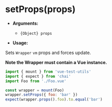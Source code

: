 # setProps(props)

- **Arguments:**
  - `{Object} props`

- **Usage:**

Sets `Wrapper` `vm` props and forces update.

**Note the Wrapper must contain a Vue instance.**

```js
import { mount } from 'vue-test-utils'
import { expect } from 'chai'
import Foo from './Foo.vue'

const wrapper = mount(Foo)
wrapper.setProps({ foo: 'bar' })
expect(wrapper.props().foo).to.equal('bar')
```